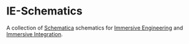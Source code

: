 # IE-Schematics
A collection of [Schematica](http://www.curse.com/mc-mods/minecraft/225603-schematica) schematics for [Immersive Engineering](http://www.curse.com/mc-mods/minecraft/231951-immersive-engineering) and [Immersive Integration](http://www.curse.com/mc-mods/minecraft/232159-immersive-integration).
